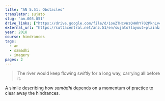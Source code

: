 ```yaml
---
title: "AN 5.51: Obstacles"
translator: sujato
slug: "an.005.051"
drive_links: ["https://drive.google.com/file/d/1oeZTHcvWzQHHhY702PknLycYSYhUfZ5T/view?usp=drivesdk"]
external_url: "https://suttacentral.net/an5.51/en/sujato?layout=plain&reference=none&notes=asterisk&highlight=false&script=latin"
year: 2018
course: hindrances
tags:
  - an
  - samadhi
  - imagery
pages: 2
---
```


> The river would keep flowing swiftly for a long way, carrying all before it.

A simile describing how *samādhi* depends on a momentum of practice to clear away the hindrances.
